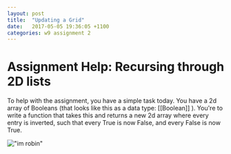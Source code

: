 ```yaml
---
layout: post
title:  "Updating a Grid"
date:   2017-05-05 19:36:05 +1100
categories: w9 assignment 2
---
```


# Assignment Help: Recursing through 2D lists

To help with the assignment, you have a simple task today. You have a 2d array of Booleans (that looks like this as a data type: [[Boolean]] ). You're to write a function that takes this and returns a new 2d array where every entry is inverted, such that every True is now False, and every False is now True.

!["im robin"](https://github.com/COMP1100-PAL/comp1100-pal.github.io/blob/master/_posts/boolean%20grid.JPG)
